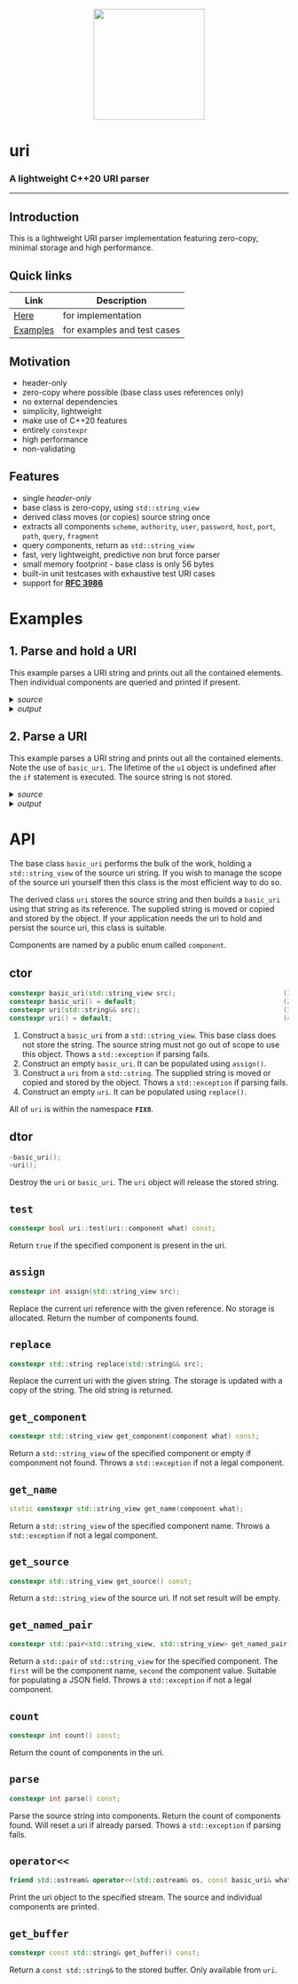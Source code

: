 <p align="center">
  <a href="https://www.fix8mt.com"><img src="https://github.com/fix8mt/uri/blob/master/assets/fix8mt_Master_Logo_Green_Trans.png" width="200"></a>
</p>

# uri

### A lightweight C++20 URI parser

------------------------------------------------------------------------
## Introduction
This is a lightweight URI parser implementation featuring zero-copy, minimal storage and high performance.

## Quick links
|**Link**|**Description**|
--|--
|[Here](https://github.com/fix8mt/uri/blob/master/include/fix8/uri.hpp)| for implementation|
|[Examples](https://github.com/fix8mt/uri/blob/master/examples)| for examples and test cases|

## Motivation
- header-only
- zero-copy where possible (base class uses references only)
- no external dependencies
- simplicity, lightweight
- make use of C++20 features
- entirely `constexpr`
- high performance
- non-validating

## Features
- single _header-only_
- base class is zero-copy, using `std::string_view`
- derived class moves (or copies) source string once
- extracts all components `scheme`, `authority`, `user`, `password`, `host`, `port`, `path`, `query`, `fragment`
- query components, return as `std::string_view`
- fast, very lightweight, predictive non brut force parser
- small memory footprint - base class is only 56 bytes
- built-in unit testcases with exhaustive test URI cases
- support for [**RFC 3986**](https://datatracker.ietf.org/doc/html/rfc3986)

# Examples
## 1. Parse and hold a URI
This example parses a URI string and prints out all the contained elements. Then individual components are queried and printed if present.

<details><summary><i>source</i></summary>
<p>

```c++
#include <iostream>
#include <fix8/uri.hpp>
using namespace FIX8;

int main(int argc, char *argv[])
{
   const uri u1{"https://www.example.com:8080/pages/from?country=au"};
   std::cout << u1 << '\n'
      << u1.get_component(uri::authority) << '\n'
      << u1.get_component(uri::host) << '\n';
   if (u1.test(uri::port))
      std::cout << u1.get_component(uri::port) << '\n';
   std::cout << u1.get_component(uri::query) << '\n';
   if (u1.test(uri::fragment))
      std::cout << u1.get_component(uri::fragment) << '\n';
   return 0;
}
```

</p>
</details>

<details><summary><i>output</i></summary>
</p>

```bash
$ ./example1
source: https://www.example.com:8080/pages/from?country=au
scheme: https
authority:      www.example.com:8080
host:   www.example.com
port:   8080
path:   /pages/from
query:  country=au

www.example.com:8080
www.example.com
8080
country=au
$
```

</p>
</details>

## 2. Parse a URI
This example parses a URI string and prints out all the contained elements. Note the use of `basic_uri`. The lifetime of the `u1` object
is undefined after the `if` statement is executed. The source string is not stored.

<details><summary><i>source</i></summary>
<p>

```c++
#include <iostream>
#include <fix8/uri.hpp>
using namespace FIX8;

int main(int argc, char *argv[])
{
   if (const basic_uri u1{ "ws://localhost:9229/f46db715-70df-43ad-a359-7f9949f39868" }; u1.count())
      std::cout << u1 << '\n';
   return 0;
}
```

</p>
</details>

<details><summary><i>output</i></summary>
</p>

```bash
$ ./example2
source: ws://localhost:9229/f46db715-70df-43ad-a359-7f9949f39868
scheme: ws
authority:      localhost:9229
host:   localhost
port:   9229
path:   /f46db715-70df-43ad-a359-7f9949f39868
$
```

</p>
</details>

# API
The base class `basic_uri` performs the bulk of the work, holding a `std::string_view` of the source uri string. If you wish to manage the scope of the source uri yourself then
this class is the most efficient way to do so.

The derived class `uri` stores the source string and then builds a `basic_uri` using that string as its reference.
The supplied string is moved or copied and stored by the object. If your application needs the uri to hold and persist the source uri, this class is suitable.

Components are named by a public enum called `component`.

## ctor
```c++
constexpr basic_uri(std::string_view src);                           (1)
constexpr basic_uri() = default;                                     (2)
constexpr uri(std::string&& src);                                    (3)
constexpr uri() = default;                                           (4)
```

1. Construct a `basic_uri` from a `std::string_view`. This base class does not store the string. The source string must not go out of scope to use this object. Thows a `std::exception` if parsing fails.
1. Construct an empty `basic_uri`. It can be populated using `assign()`.
1. Construct a `uri` from a `std::string`. The supplied string is moved or copied and stored by the object. Thows a `std::exception` if parsing fails.
1. Construct an empty `uri`. It can be populated using `replace()`.

All of `uri` is within the namespace **`FIX8`**.

## dtor
```c++
~basic_uri();
~uri();
```

Destroy the `uri` or `basic_uri`. The `uri` object will release the stored string.

## `test`
```c++
constexpr bool uri::test(uri::component what) const;
```
Return `true` if the specified component is present in the uri.

## `assign`
```c++
constexpr int assign(std::string_view src);
```
Replace the current uri reference with the given reference. No storage is allocated. Return the number of components found.

## `replace`
```c++
constexpr std::string replace(std::string&& src);
```
Replace the current uri with the given string. The storage is updated with a copy of the string. The old string is returned.

## `get_component`
```c++
constexpr std::string_view get_component(component what) const;
```
Return a `std::string_view` of the specified component or empty if componment not found. Throws a `std::exception` if not a legal component.

## `get_name`
```c++
static constexpr std::string_view get_name(component what);
```
Return a `std::string_view` of the specified component name. Throws a `std::exception` if not a legal component.

## `get_source`
```c++
constexpr std::string_view get_source() const;
```
Return a `std::string_view` of the source uri. If not set result will be empty.

## `get_named_pair`
```c++
constexpr std::pair<std::string_view, std::string_view> get_named_pair(component what) const;
```
Return a `std::pair` of `std::string_view` for the specified component. The `first` will be the component name, `second` the component value. Suitable
for populating a JSON field. Throws a `std::exception` if not a legal component.

## `count`
```c++
constexpr int count() const;
```
Return the count of components in the uri.

## `parse`
```c++
constexpr int parse() const;
```
Parse the source string into components. Return the count of components found. Will reset a uri if already parsed. Thows a `std::exception` if parsing fails.

## `operator<<`
```c++
friend std::ostream& operator<<(std::ostream& os, const basic_uri& what);
```
Print the uri object to the specified stream. The source and individual components are printed.

## `get_buffer`
```c++
constexpr const std::string& get_buffer() const;
```
Return a `const std::string&` to the stored buffer. Only available from `uri`.

